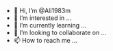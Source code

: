 - 👋 Hi, I’m @Ali1983m
- 👀 I’m interested in ...
- 🌱 I’m currently learning ...
- 💞️ I’m looking to collaborate on ...
- 📫 How to reach me ...

<!---
Ali1983m/Ali1983m is a ✨ special ✨ repository because its `README.md` (this file) appears on your GitHub profile.
You can click the Preview link to take a look at your changes.
--->
